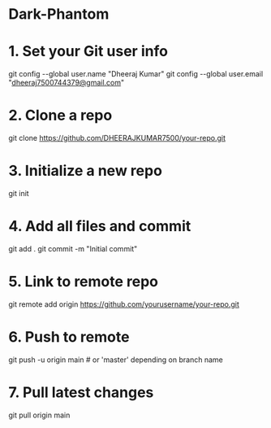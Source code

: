 # Dark-Phantom
# 1. Set your Git user info
git config --global user.name "Dheeraj Kumar"
git config --global user.email "dheeraj7500744379@gmail.com"

# 2. Clone a repo
git clone https://github.com/DHEERAJKUMAR7500/your-repo.git

# 3. Initialize a new repo
git init

# 4. Add all files and commit
git add .
git commit -m "Initial commit"

# 5. Link to remote repo
git remote add origin https://github.com/yourusername/your-repo.git

# 6. Push to remote
git push -u origin main  # or 'master' depending on branch name

# 7. Pull latest changes
git pull origin main
